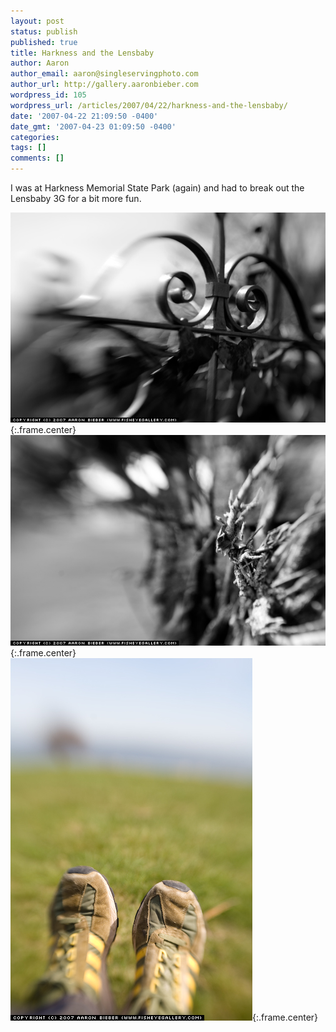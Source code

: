 ```yaml
---
layout: post
status: publish
published: true
title: Harkness and the Lensbaby
author: Aaron
author_email: aaron@singleservingphoto.com
author_url: http://gallery.aaronbieber.com
wordpress_id: 105
wordpress_url: /articles/2007/04/22/harkness-and-the-lensbaby/
date: '2007-04-22 21:09:50 -0400'
date_gmt: '2007-04-23 01:09:50 -0400'
categories:
tags: []
comments: []
---
```

I was at Harkness Memorial State Park (again) and had to break out the
Lensbaby 3G for a bit more fun.

![](/ssp/21Apr07-01.jpg){:.frame.center}\
 ![](/ssp/21Apr07-02.jpg){:.frame.center}\
 ![](/ssp/21Apr07-03.jpg){:.frame.center}
